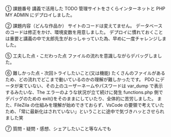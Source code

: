 ① 課題番号
講義で活用した TODO 管理サイトをさくらインターネットと PHP MY ADMIN にデプロイしました。

② 課題内容（どんな作品か）
サイトのコードは変えてません。
データベースのコードは修正をかけ、環境変数を用意しました。
デプロイに慣れておくことは重要と講義の中で太郎先生がおっしゃっていた為、早めに一度チャレンジしました。

⑤ 工夫した点・こだわった点
ファイルの流れを意識しながらデバッグしました。

⑥ 難しかった点・次回トライしたいこと(又は機能)
たくさんのファイルがあるため、どの流れでどこまで動いているのかの理解が難しかったです。
PDO にデータが来ていない、その上のユーザーネームやパスワードは var_dump で表示するみたいな、The エラーのような状況が立て続けに発生
functions.php 側でデバッグのための exit()をそのままにしていたり、全体的に苦労しました。
また、FileZila の仕組みを理解が始めできておらず、VsCode の要領で考えていたため、「常に最新化はされていない」ということに途中で気づきハッとさせられました笑

⑦ 質問・疑問・感想、シェアしたいこと等なんでも
